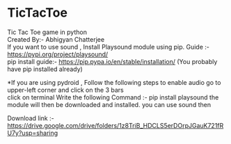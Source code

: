 # TicTacToe
Tic Tac Toe game in python                      
Created By:- Abhigyan Chatterjee                            
If you want to use sound , Install Playsound module using pip. Guide :- https://pypi.org/project/playsound/                           
pip install guide:- https://pip.pypa.io/en/stable/installation/ (You probably have pip installed already)                   

*If you are using pydroid , Follow the following steps to enable audio
go to upper-left corner and click on the 3 bars             
click on terminal
Write the following Command :- pip install playsound
the module will then be downloaded and installed. you can use sound then

Download link :- https://drive.google.com/drive/folders/1z8TriB_HDCLS5erDOrpJGauK721fRU7y?usp=sharing

